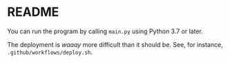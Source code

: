 # README


You can run the program by calling `main.py` using Python 3.7 or later.

The deployment is _waaay_ more difficult than it should be. See, for instance, `.github/workflows/deploy.sh`.
